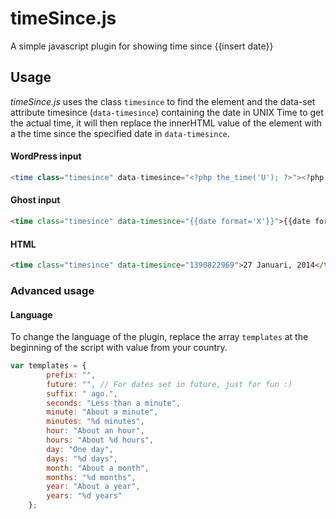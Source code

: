 timeSince.js
==========

A simple javascript plugin for showing time since {{insert date}}

## Usage

*timeSince.js* uses the class `timesince` to find the element and the data-set attribute timesince (`data-timesince`) containing the date in UNIX Time to get the actual time, it will then replace the innerHTML value of the element with a the time since the specified date in `data-timesince`.

#### WordPress input
```php
<time class="timesince" data-timesince="<?php the_time('U'); ?>"><?php the_time('F j, Y'); ?></time>
```

#### Ghost input
```html
<time class="timesince" data-timesince="{{date format='X'}}">{{date format='D MMM YYYY'}}</time>
```

#### HTML
```html
<time class="timesince" data-timesince="1390822969">27 Januari, 2014</time>
```

### Advanced usage

#### Language

To change the language of the plugin, replace the array `templates` at the beginning of the script with value from your country.

```javascript
var templates = {
        prefix: "",
        future: "", // For dates set in future, just for fun :)
        suffix: " ago.",
        seconds: "Less than a minute",
        minute: "About a minute",
        minutes: "%d minutes",
        hour: "About an hour",
        hours: "About %d hours",
        day: "One day",
        days: "%d days",
        month: "About a month",
        months: "%d months",
        year: "About a year",
        years: "%d years"
    };
```
